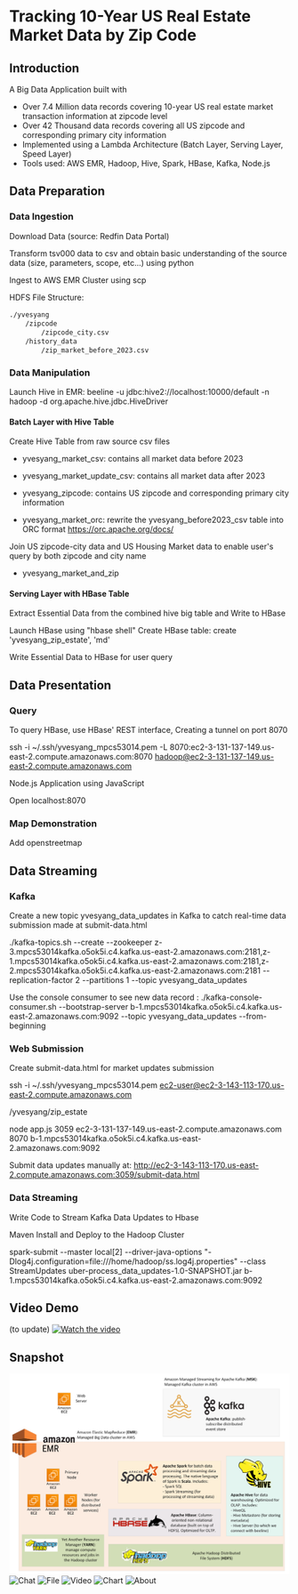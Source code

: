 # Tracking 10-Year US Real Estate Market Data by Zip Code

## Introduction

A Big Data Application built with

- Over 7.4 Million data records covering 10-year US real estate market transaction information at zipcode level
- Over 42 Thousand data records covering all US zipcode and corresponding primary city information
- Implemented using a Lambda Architecture (Batch Layer, Serving Layer, Speed Layer)
- Tools used: AWS EMR, Hadoop, Hive, Spark, HBase, Kafka, Node.js

## Data Preparation

### Data Ingestion

Download Data (source: Redfin Data Portal)

Transform tsv000 data to csv and obtain basic understanding of the source data (size, parameters, scope, etc...) using python

Ingest to AWS EMR Cluster using scp

HDFS File Structure:

```
./yvesyang
    /zipcode
        /zipcode_city.csv
    /history_data
        /zip_market_before_2023.csv
```

### Data Manipulation

Launch Hive in EMR: beeline -u jdbc:hive2://localhost:10000/default -n hadoop -d org.apache.hive.jdbc.HiveDriver

#### Batch Layer with Hive Table

Create Hive Table from raw source csv files

- yvesyang_market_csv: contains all market data before 2023
- yvesyang_market_update_csv: contains all market data after 2023
- yvesyang_zipcode: contains US zipcode and corresponding primary city information

- yvesyang_market_orc: rewrite the yvesyang_before2023_csv table into ORC format
  https://orc.apache.org/docs/

Join US zipcode-city data and US Housing Market data to enable user's query by both zipcode and city name

- yvesyang_market_and_zip

#### Serving Layer with HBase Table

Extract Essential Data from the combined hive big table and Write to HBase

Launch HBase using "hbase shell"
Create HBase table:
create 'yvesyang_zip_estate', 'md'

Write Essential Data to HBase for user query

## Data Presentation

### Query

To query HBase, use HBase' REST interface, Creating a tunnel on port 8070

ssh -i ~/.ssh/yvesyang_mpcs53014.pem -L 8070:ec2-3-131-137-149.us-east-2.compute.amazonaws.com:8070 hadoop@ec2-3-131-137-149.us-east-2.compute.amazonaws.com

Node.js Application using JavaScript

Open localhost:8070

### Map Demonstration

Add openstreetmap

## Data Streaming

### Kafka

Create a new topic yvesyang_data_updates in Kafka to catch real-time data submission made at submit-data.html

./kafka-topics.sh --create --zookeeper z-3.mpcs53014kafka.o5ok5i.c4.kafka.us-east-2.amazonaws.com:2181,z-1.mpcs53014kafka.o5ok5i.c4.kafka.us-east-2.amazonaws.com:2181,z-2.mpcs53014kafka.o5ok5i.c4.kafka.us-east-2.amazonaws.com:2181 --replication-factor 2 --partitions 1 --topic yvesyang_data_updates

Use the console consumer to see new data record :
./kafka-console-consumer.sh --bootstrap-server b-1.mpcs53014kafka.o5ok5i.c4.kafka.us-east-2.amazonaws.com:9092 --topic yvesyang_data_updates --from-beginning

### Web Submission

Create submit-data.html for market updates submission

ssh -i ~/.ssh/yvesyang_mpcs53014.pem ec2-user@ec2-3-143-113-170.us-east-2.compute.amazonaws.com

/yvesyang/zip_estate

node app.js 3059 ec2-3-131-137-149.us-east-2.compute.amazonaws.com 8070 b-1.mpcs53014kafka.o5ok5i.c4.kafka.us-east-2.amazonaws.com:9092

Submit data updates manually at:
http://ec2-3-143-113-170.us-east-2.compute.amazonaws.com:3059/submit-data.html

### Data Streaming

Write Code to Stream Kafka Data Updates to Hbase

Maven Install and Deploy to the Hadoop Cluster

spark-submit --master local[2] --driver-java-options "-Dlog4j.configuration=file:///home/hadoop/ss.log4j.properties" --class StreamUpdates uber-process_data_updates-1.0-SNAPSHOT.jar b-1.mpcs53014kafka.o5ok5i.c4.kafka.us-east-2.amazonaws.com:9092

## Video Demo

(to update)
[![Watch the video](https://img.youtube.com/vi/mTe6FmaFXeo/0.jpg)](https://youtu.be/mTe6FmaFXeo)

## Snapshot

![Tech Stack](./app_snapshots/components.png)
![Chat](./app_snapshots/Prediction.png)
![File](./app_snapshots/Prediction.png)
![Video](./app_snapshots/Prediction.png)
![Chart](./app_snapshots/Prediction.png)
![About](./app_snapshots/Prediction.png)
